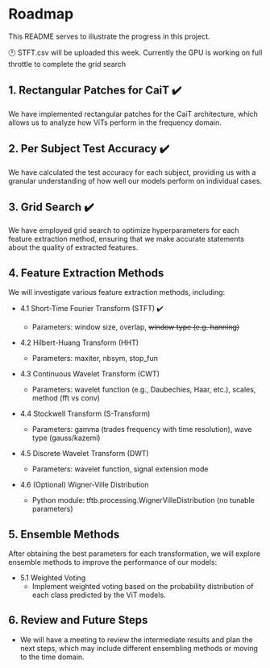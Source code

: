 # Roadmap
This README serves to illustrate the progress in this project.

:clock1: STFT.csv will be uploaded this week. Currently the GPU is working on full throttle to complete the grid search
## 1. Rectangular Patches for CaiT :heavy_check_mark:
We have implemented rectangular patches for the CaiT architecture, which allows us to analyze how ViTs perform in the frequency domain.

## 2. Per Subject Test Accuracy :heavy_check_mark:

We have calculated the test accuracy for each subject, providing us with a granular understanding of how well our models perform on individual cases.

## 3. Grid Search :heavy_check_mark:

We have employed grid search to optimize hyperparameters for each feature extraction method, ensuring that we make accurate statements about the quality of extracted features.

## 4. Feature Extraction Methods

We will investigate various feature extraction methods, including:

-   4.1 Short-Time Fourier Transform (STFT) :heavy_check_mark:
    
    -   Parameters: window size, overlap, ~~window type (e.g. hanning)~~
-   4.2 Hilbert-Huang Transform (HHT)
    
    -   Parameters: maxiter, nbsym, stop_fun
-   4.3 Continuous Wavelet Transform (CWT)
    
    -   Parameters: wavelet function (e.g., Daubechies, Haar, etc.), scales, method (fft vs conv)
-   4.4 Stockwell Transform (S-Transform)
    
    -   Parameters: gamma (trades frequency with time resolution), wave type (gauss/kazemi)
-   4.5 Discrete Wavelet Transform (DWT)
    
    -   Parameters: wavelet function, signal extension mode
-   4.6 (Optional) Wigner-Ville Distribution
    
    -   Python module: tftb.processing.WignerVilleDistribution (no tunable parameters)
  
## 5. Ensemble Methods

After obtaining the best parameters for each transformation, we will explore ensemble methods to improve the performance of our models:

-   5.1 Weighted Voting
    -   Implement weighted voting based on the probability distribution of each class predicted by the ViT models.

## 6. Review and Future Steps

-   We will have a meeting to review the intermediate results and plan the next steps, which may include different ensembling methods or moving to the time domain.
